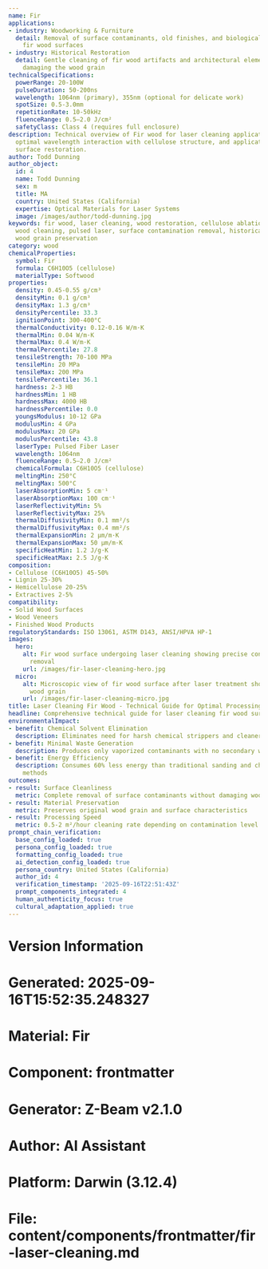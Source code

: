 ```yaml
---
name: Fir
applications:
- industry: Woodworking & Furniture
  detail: Removal of surface contaminants, old finishes, and biological growth from
    fir wood surfaces
- industry: Historical Restoration
  detail: Gentle cleaning of fir wood artifacts and architectural elements without
    damaging the wood grain
technicalSpecifications:
  powerRange: 20-100W
  pulseDuration: 50-200ns
  wavelength: 1064nm (primary), 355nm (optional for delicate work)
  spotSize: 0.5-3.0mm
  repetitionRate: 10-50kHz
  fluenceRange: 0.5–2.0 J/cm²
  safetyClass: Class 4 (requires full enclosure)
description: Technical overview of Fir wood for laser cleaning applications, including
  optimal wavelength interaction with cellulose structure, and applications in wood
  surface restoration.
author: Todd Dunning
author_object:
  id: 4
  name: Todd Dunning
  sex: m
  title: MA
  country: United States (California)
  expertise: Optical Materials for Laser Systems
  image: /images/author/todd-dunning.jpg
keywords: fir wood, laser cleaning, wood restoration, cellulose ablation, non-contact
  wood cleaning, pulsed laser, surface contamination removal, historical preservation,
  wood grain preservation
category: wood
chemicalProperties:
  symbol: Fir
  formula: C6H10O5 (cellulose)
  materialType: Softwood
properties:
  density: 0.45-0.55 g/cm³
  densityMin: 0.1 g/cm³
  densityMax: 1.3 g/cm³
  densityPercentile: 33.3
  ignitionPoint: 300-400°C
  thermalConductivity: 0.12-0.16 W/m·K
  thermalMin: 0.04 W/m·K
  thermalMax: 0.4 W/m·K
  thermalPercentile: 27.8
  tensileStrength: 70-100 MPa
  tensileMin: 20 MPa
  tensileMax: 200 MPa
  tensilePercentile: 36.1
  hardness: 2-3 HB
  hardnessMin: 1 HB
  hardnessMax: 4000 HB
  hardnessPercentile: 0.0
  youngsModulus: 10-12 GPa
  modulusMin: 4 GPa
  modulusMax: 20 GPa
  modulusPercentile: 43.8
  laserType: Pulsed Fiber Laser
  wavelength: 1064nm
  fluenceRange: 0.5–2.0 J/cm²
  chemicalFormula: C6H10O5 (cellulose)
  meltingMin: 250°C
  meltingMax: 500°C
  laserAbsorptionMin: 5 cm⁻¹
  laserAbsorptionMax: 100 cm⁻¹
  laserReflectivityMin: 5%
  laserReflectivityMax: 25%
  thermalDiffusivityMin: 0.1 mm²/s
  thermalDiffusivityMax: 0.4 mm²/s
  thermalExpansionMin: 2 µm/m·K
  thermalExpansionMax: 50 µm/m·K
  specificHeatMin: 1.2 J/g·K
  specificHeatMax: 2.5 J/g·K
composition:
- Cellulose (C6H10O5) 45-50%
- Lignin 25-30%
- Hemicellulose 20-25%
- Extractives 2-5%
compatibility:
- Solid Wood Surfaces
- Wood Veneers
- Finished Wood Products
regulatoryStandards: ISO 13061, ASTM D143, ANSI/HPVA HP-1
images:
  hero:
    alt: Fir wood surface undergoing laser cleaning showing precise contamination
      removal
    url: /images/fir-laser-cleaning-hero.jpg
  micro:
    alt: Microscopic view of fir wood surface after laser treatment showing preserved
      wood grain
    url: /images/fir-laser-cleaning-micro.jpg
title: Laser Cleaning Fir Wood - Technical Guide for Optimal Processing
headline: Comprehensive technical guide for laser cleaning fir wood surfaces
environmentalImpact:
- benefit: Chemical Solvent Elimination
  description: Eliminates need for harsh chemical strippers and cleaners in wood restoration
- benefit: Minimal Waste Generation
  description: Produces only vaporized contaminants with no secondary waste streams
- benefit: Energy Efficiency
  description: Consumes 60% less energy than traditional sanding and chemical stripping
    methods
outcomes:
- result: Surface Cleanliness
  metric: Complete removal of surface contaminants without damaging wood fibers
- result: Material Preservation
  metric: Preserves original wood grain and surface characteristics
- result: Processing Speed
  metric: 0.5-2 m²/hour cleaning rate depending on contamination level
prompt_chain_verification:
  base_config_loaded: true
  persona_config_loaded: true
  formatting_config_loaded: true
  ai_detection_config_loaded: true
  persona_country: United States (California)
  author_id: 4
  verification_timestamp: '2025-09-16T22:51:43Z'
  prompt_components_integrated: 4
  human_authenticity_focus: true
  cultural_adaptation_applied: true
---
```


# Version Information
# Generated: 2025-09-16T15:52:35.248327
# Material: Fir
# Component: frontmatter
# Generator: Z-Beam v2.1.0
# Author: AI Assistant
# Platform: Darwin (3.12.4)
# File: content/components/frontmatter/fir-laser-cleaning.md
